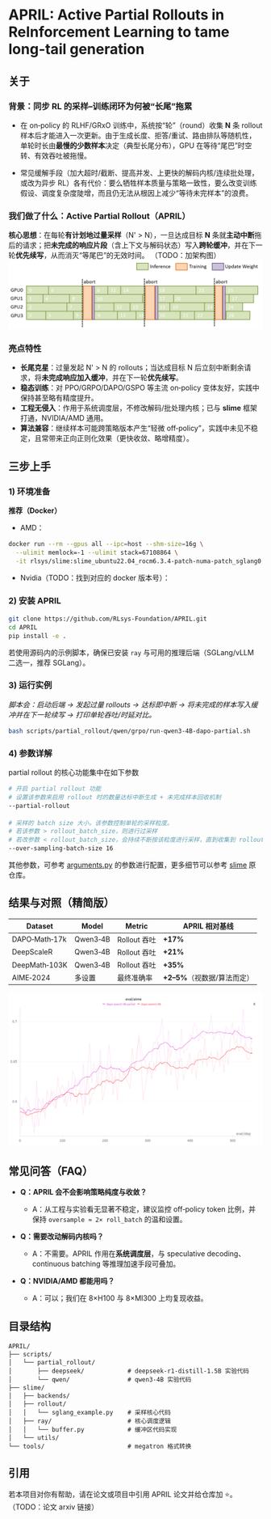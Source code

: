 # APRIL: Active Partial Rollouts in ReInforcement Learning to tame long-tail generation
## 关于
### 背景：同步 RL 的采样–训练闭环为何被“长尾”拖累

- 在 on‑policy 的 RLHF/GRxO 训练中，系统按“轮”（round）收集 **N** 条 rollout 样本后才能进入一次更新。由于生成长度、拒答/重试、路由排队等随机性，单轮时长由**最慢的少数样本**决定（典型长尾分布），GPU 在等待“尾巴”时空转、有效吞吐被拖慢。
    
- 常见缓解手段（加大超时/截断、提高并发、上更快的解码内核/连续批处理，或改为异步 RL）各有代价：要么牺牲样本质量与策略一致性，要么改变训练假设、调度复杂度陡增，而且仍无法从根因上减少“等待未完样本”的浪费。
    
### 我们做了什么：Active Partial Rollout（APRIL）

**核心思想**：在每轮**有计划地过量采样**（N' > N），一旦达成目标 **N** 条就**主动中断**拖后的请求；把**未完成的响应片段**（含上下文与解码状态）写入**跨轮缓冲**，并在下一轮**优先续写**，从而消灭“等尾巴”的无效时间。
（TODO：加架构图）
![scheduling](./imgs/partial_scheduling.png)
### 亮点特性

- **长尾克星**：过量发起 N' > N 的 rollouts；当达成目标 N 后立刻中断剩余请求，将**未完成响应加入缓冲**，并在下一轮**优先续写**。
- **稳态训练**：对 PPO/GRPO/DAPO/GSPO 等主流 on‑policy 变体友好，实践中保持甚至略有精度提升。
- **工程无侵入**：作用于系统调度层，不修改解码/批处理内核；已与 **slime** 框架打通，NVIDIA/AMD 通用。
- **算法兼容**：继续样本可能跨策略版本产生“轻微 off‑policy”，实践中未见不稳定，且常带来正向正则化效果（更快收敛、略增精度）。

## 三步上手

### 1) 环境准备

**推荐（Docker）**
- AMD：
```bash
docker run --rm --gpus all --ipc=host --shm-size=16g \
  --ulimit memlock=-1 --ulimit stack=67108864 \
  -it rlsys/slime:slime_ubuntu22.04_rocm6.3.4-patch-numa-patch_sglang0.4.9_megatron-patch_ray2.47.1_apex_torch-memory-saver0.0.8-patch-vim /bin/bash
```
- Nvidia（TODO：找到对应的 docker 版本号）：
### 2) 安装 APRIL

```bash
git clone https://github.com/RLsys-Foundation/APRIL.git
cd APRIL
pip install -e .
```

若使用源码内的示例脚本，确保已安装 `ray` 与可用的推理后端（SGLang/vLLM 二选一，推荐 SGLang）。
### 3) 运行实例

_脚本会：启动后端 → 发起过量 rollouts → 达标即中断 → 将未完成的样本写入缓冲并在下一轮续写 → 打印单轮吞吐/时延对比。_

```bash
bash scripts/partial_rollout/qwen/grpo/run-qwen3-4B-dapo-partial.sh
```
### 4) 参数详解

partial rollout 的核心功能集中在如下参数
```bash
# 开启 partial rollout 功能
# 设置该参数来启用 rollout 时的数量达标中断生成 + 未完成样本回收机制
--partial-rollout

# 采样的 batch size 大小。该参数控制单轮的采样粒度。
# 若该参数 > rollout_batch_size，则进行过采样
# 若改参数 < rollout_batch_size，会持续不断按该粒度进行采样，直到收集到 rollout_batch_size 个样本
--over-sampling-batch-size 16
```
其他参数，可参考 [arguments.py](./slime/utils/arguments.py) 的参数进行配置，更多细节可以参考 [slime](https://github.com/THUDM/slime) 原仓库。
## 结果与对照（精简版）

| Dataset       | Model    | Metric     | APRIL 相对基线          |
| ------------- | -------- | ---------- | ------------------- |
| DAPO‑Math‑17k | Qwen3‑4B | Rollout 吞吐 | **+17%**            |
| DeepScaleR    | Qwen3‑4B | Rollout 吞吐 | **+21%**            |
| DeepMath‑103K | Qwen3‑4B | Rollout 吞吐 | **+35%**            |
| AIME‑2024     | 多设置      | 最终准确率      | **+2–5%**（视数据/算法而定） |

![evaluation](./imgs/eval_dapo_qwen.png)

## 常见问答（FAQ）

- **Q：APRIL 会不会影响策略纯度与收敛？**
    
    - A：从工程与实验看无显著不稳定，建议监控 off‑policy token 比例，并保持 `oversample ≈ 2× roll_batch` 的温和设置。
        
- **Q：需要改动解码内核吗？**
    
    - A：不需要。APRIL 作用在**系统调度层**，与 speculative decoding、continuous batching 等推理加速手段可叠加。
        
- **Q：NVIDIA/AMD 都能用吗？**
    
    - A：可以；我们在 8×H100 与 8×MI300 上均复现收益。
        
## 目录结构

```
APRIL/
├── scripts/
│   └── partial_rollout/
│       ├── deepseek/            # deepseek-r1-distill-1.5B 实验代码
│       └── qwen/                # qwen3-4B 实验代码
├── slime/
│   ├── backends/
│   ├── rollout/
│   │   └── sglang_example.py    # 采样核心代码
│   ├── ray/                     # 核心调度逻辑
│   │   └── buffer.py            # 缓冲区代码实现
│   └── utils/
└── tools/                       # megatron 格式转换

```
## 引用

若本项目对你有帮助，请在论文或项目中引用 APRIL 论文并给仓库加 ⭐。
（TODO：论文 arxiv 链接）